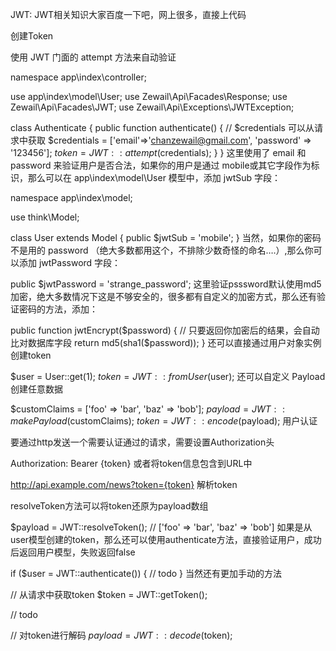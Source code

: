 
JWT:
JWT相关知识大家百度一下吧，网上很多，直接上代码

创建Token

使用 JWT 门面的 attempt 方法来自动验证

namespace app\index\controller;

use app\index\model\User;
use Zewail\Api\Facades\Response;
use Zewail\Api\Facades\JWT;
use Zewail\Api\Exceptions\JWTException;

class Authenticate
{
	public function authenticate()
	{
        // $credentials 可以从请求中获取
        $credentials = ['email'=>'chanzewail@gmail.com', 'password' => '123456'];
        $token = JWT::attempt($credentials);
	}
}
这里使用了 email 和 password 来验证用户是否合法，如果你的用户是通过 mobile或其它字段作为标识，那么可以在 app\index\model\User 模型中，添加 jwtSub 字段：

namespace app\index\model;

use think\Model;

class User extends Model
{
	public $jwtSub = 'mobile';
}
当然，如果你的密码 不是用的 password （绝大多数都用这个，不排除少数奇怪的命名….）,那么你可以添加 jwtPassword 字段：

public $jwtPassword = 'strange_password';
这里验证psssword默认使用md5加密，绝大多数情况下这是不够安全的，很多都有自定义的加密方式，那么还有验证密码的方法，添加：

public function jwtEncrypt($password)
{
 	// 只要返回你加密后的结果，会自动比对数据库字段
  	return md5(sha1($password));
}
还可以直接通过用户对象实例创建token

$user = User::get(1);
$token = JWT::fromUser($user);
还可以自定义 Payload 创建任意数据

$customClaims = ['foo' => 'bar', 'baz' => 'bob'];
$payload = JWT::makePayload($customClaims);
$token = JWT::encode($payload);
用户认证

要通过http发送一个需要认证通过的请求，需要设置Authorization头

Authorization: Bearer {token}
或者将token信息包含到URL中

http://api.example.com/news?token={token}
解析token

resolveToken方法可以将token还原为payload数组

$payload = JWT::resolveToken();
// ['foo' => 'bar', 'baz' => 'bob']
如果是从user模型创建的token，那么还可以使用authenticate方法，直接验证用户，成功后返回用户模型，失败返回false

if ($user = JWT::authenticate()) {
    // todo
}
当然还有更加手动的方法

// 从请求中获取token
$token = JWT::getToken();

// todo

// 对token进行解码
$payload = JWT::decode($token);